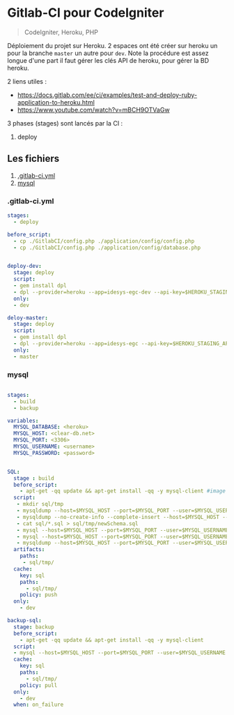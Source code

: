 

# Gitlab-CI pour CodeIgniter
 
> CodeIgniter, Heroku, PHP

Déploiement du projet sur Heroku. 2 espaces ont été créer sur heroku un pour la branche ``master`` un autre pour ``dev``. Note la procédure est assez longue d'une part il faut gérer les clés API de heroku, pour gérer la BD heroku. 

2 liens utiles : 
-  https://docs.gitlab.com/ee/ci/examples/test-and-deploy-ruby-application-to-heroku.html
- https://www.youtube.com/watch?v=mBCH9OTVaGw

3 phases (stages) sont lancés par la CI :
  1. deploy

## Les fichiers

<!-- TOC depthFrom:3 orderedList:true -->

1. [.gitlab-ci.yml](#gitlab-ciyml)
2. [mysql](#mysql)

<!-- /TOC -->

### .gitlab-ci.yml
```yml
stages:
  - deploy

before_script:
  - cp ./GitlabCI/config.php ./application/config/config.php
  - cp ./GitlabCI/config.php ./application/config/database.php


deploy-dev:
  stage: deploy
  script:
  - gem install dpl
  - dpl --provider=heroku --app=idesys-egc-dev --api-key=$HEROKU_STAGING_API_KEY
  only:
  - dev

deloy-master:
  stage: deploy
  script:
  - gem install dpl
  - dpl --provider=heroku --app=idesys-egc --api-key=$HEROKU_STAGING_API_KEY
  only:
  - master

```

### mysql

```yml

stages:
  - build
  - backup

variables:
  MYSQL_DATABASE: <heroku>
  MYSQL_HOST: <clear-db.net>
  MYSQL_PORT: <3306>
  MYSQL_USERNAME: <username>
  MYSQL_PASSWORD: <password>


SQL:
  stage : build
  before_script:
    - apt-get -qq update && apt-get install -qq -y mysql-client #image mysql cmd mysqldump ne marche pas
  script:
   - mkdir sql/tmp
   - mysqldump --host=$MYSQL_HOST --port=$MYSQL_PORT --user=$MYSQL_USERNAME --password="$MYSQL_PASSWORD" $MYSQL_DATABASE > sql/tmp/dumpBefore.sql
   - mysqldump --no-create-info --complete-insert --host=$MYSQL_HOST --port=$MYSQL_PORT --user=$MYSQL_USERNAME --password="$MYSQL_PASSWORD" $MYSQL_DATABASE > sql/tmp/dataOnly.sql   
   - cat sql/*.sql > sql/tmp/newSchema.sql
   - mysql --host=$MYSQL_HOST --port=$MYSQL_PORT --user=$MYSQL_USERNAME --password="$MYSQL_PASSWORD" $MYSQL_DATABASE < sql/tmp/newSchema.sql
   - mysql --host=$MYSQL_HOST --port=$MYSQL_PORT --user=$MYSQL_USERNAME --password="$MYSQL_PASSWORD" $MYSQL_DATABASE < sql/tmp/dataOnly.sql
   - mysqldump --host=$MYSQL_HOST --port=$MYSQL_PORT --user=$MYSQL_USERNAME --password="$MYSQL_PASSWORD" $MYSQL_DATABASE > sql/tmp/dumpAfter.sql
  artifacts:
    paths: 
     - sql/tmp/
  cache:
    key: sql
    paths:
      - sql/tmp/
    policy: push
  only:
    - dev

backup-sql:
  stage: backup
  before_script:
    - apt-get -qq update && apt-get install -qq -y mysql-client
  script:
  - mysql --host=$MYSQL_HOST --port=$MYSQL_PORT --user=$MYSQL_USERNAME --password="$MYSQL_PASSWORD" $MYSQL_DATABASE < sql/tmp/dumpBefore.sql
  cache:
    key: sql
    paths:
      - sql/tmp/
    policy: pull
  only:
    - dev
  when: on_failure
```